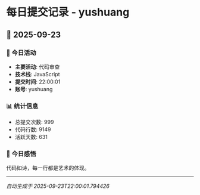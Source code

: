 # 每日提交记录 - yushuang

## 📅 2025-09-23

### 🎯 今日活动
- **主要活动**: 代码审查
- **技术栈**: JavaScript
- **提交时间**: 22:00:01
- **账号**: yushuang

### 📊 统计信息
- 总提交次数: 999
- 代码行数: 9149
- 活跃天数: 631

### 💭 今日感悟
代码如诗，每一行都是艺术的体现。

---
*自动生成于 2025-09-23T22:00:01.794426*
